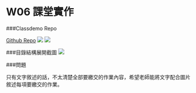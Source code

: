 # W06 課堂實作

###Classdemo Repo

[Github Repo](https://github.com/Elena99999/1101-1N-sweb2-210410162)
![](https://i.imgur.com/1xpgKL1.png)
![](https://i.imgur.com/I7KAT8t.png)

###目錄結構展開截圖
![](https://i.imgur.com/N7rzl71.png)

###問題

只有文字敘述的話，不太清楚全部要繳交的作業內容，希望老師能將文字配合圖片敘述每項要繳交的作業。

